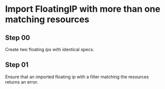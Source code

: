 # Import FloatingIP with more than one matching resources

## Step 00

Create two floating ips with identical specs.

## Step 01

Ensure that an imported floating ip with a filter matching the resources returns an error.

